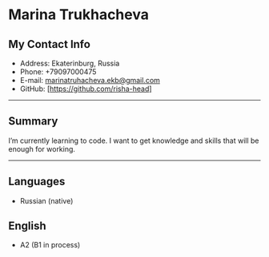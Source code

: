 # Marina Trukhacheva
## My Contact Info
* Address: Ekaterinburg, Russia
* Phone: +79097000475
* E-mail: marinatruhacheva.ekb@gmail.com 
* GitHub: [https://github.com/risha-head]
**************************************
## Summary
I’m currently learning to code. I want to get knowledge and skills that will be enough for working.
**************************************
## Languages
* Russian (native)
## English
* A2 (B1 in process)
